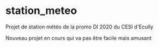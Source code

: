 # station_meteo
Projet de station météo de la promo DI 2020 du CESI d'Ecully

Nouveau projet en cours qui va pas être facile mais amusant